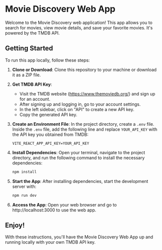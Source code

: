 # Movie Discovery Web App

Welcome to the Movie Discovery web application! This app allows you to search for movies, view movie details, and save your favorite movies. It's powered by the TMDB API.

## Getting Started

To run this app locally, follow these steps:

1. **Clone or Download**: Clone this repository to your machine or download it as a ZIP file.

2. **Get TMDB API Key**:
   - Visit the TMDB website (https://www.themoviedb.org/) and sign up for an account.
   - After signing up and logging in, go to your account settings.
   - In the left sidebar, click on "API" to create a new API key.
   - Copy the generated API key.

3. **Create an Environment File**: In the project directory, create a `.env` file. Inside the `.env` file, add the following line and replace `YOUR_API_KEY` with the API key you obtained from TMDB:

   ```
   VITE_REACT_APP_API_KEY=YOUR_API_KEY
   ```

4. **Install Dependencies**: Open your terminal, navigate to the project directory, and run the following command to install the necessary dependencies:

   ```bash
   npm install
   ```

5. **Start the App**: After installing dependencies, start the development server with:

   ```bash
   npm run dev
   ```

6. **Access the App**: Open your web browser and go to http://localhost:3000 to use the web app.

## Enjoy!

With these instructions, you'll have the Movie Discovery Web App up and running locally with your own TMDB API key.
